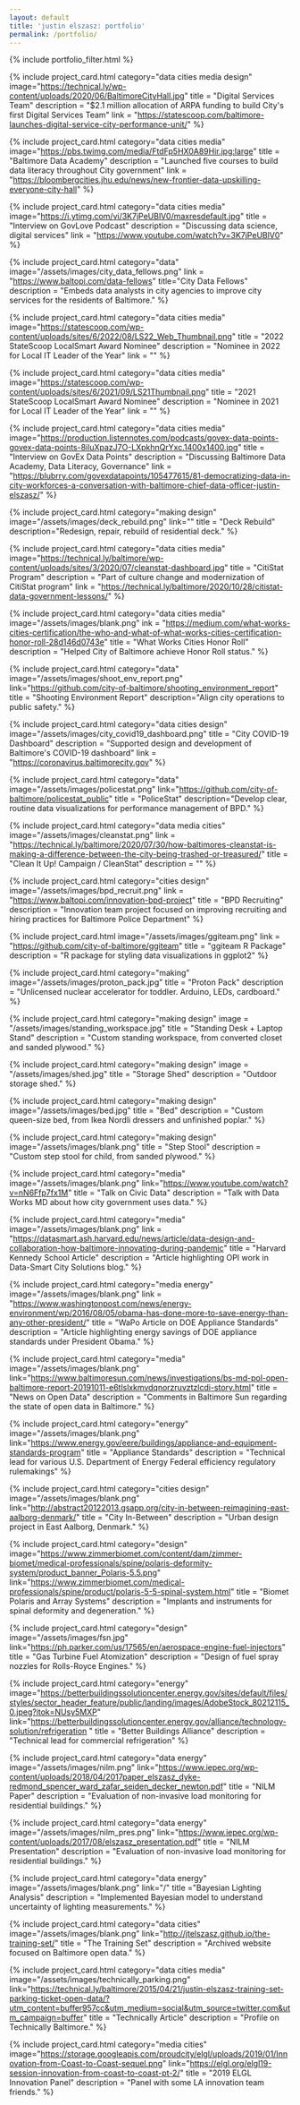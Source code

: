```yaml
---
layout: default
title: 'justin elszasz: portfolio'
permalink: /portfolio/
---
```


{% include portfolio_filter.html %}

{% include project_card.html category="data cities media design" image="https://technical.ly/wp-content/uploads/2020/06/BaltimoreCityHall.jpg" title = "Digital Services Team" description = "$2.1 million allocation of ARPA funding to build City's first Digital Services Team" link = "https://statescoop.com/baltimore-launches-digital-service-city-performance-unit/" %}

{% include project_card.html category="data cities media" image="https://pbs.twimg.com/media/FtdFp5HX0A89Hir.jpg:large" title = "Baltimore Data Academy" description = "Launched five courses to build data literacy throughout City government" link = "https://bloombergcities.jhu.edu/news/new-frontier-data-upskilling-everyone-city-hall" %}

{% include project_card.html category="data cities media" image="https://i.ytimg.com/vi/3K7jPeUBlV0/maxresdefault.jpg" title = "Interview on GovLove Podcast" description = "Discussing data science, digital services" link = "https://www.youtube.com/watch?v=3K7jPeUBlV0" %}

{% include project_card.html category="data" image="/assets/images/city_data_fellows.png" link = "https://www.baltopi.com/data-fellows" title="City Data Fellows" description = "Embeds data analysts in city agencies to improve city services for the residents of Baltimore." %}


{% include project_card.html category="data cities media" image="https://statescoop.com/wp-content/uploads/sites/6/2022/08/LS22_Web_Thumbnail.png" title = "2022 StateScoop LocalSmart Award Nominee" description = "Nominee in 2022 for Local IT Leader of the Year" link = "" %}


{% include project_card.html category="data cities media" image="https://statescoop.com/wp-content/uploads/sites/6/2021/09/LS21Thumbnail.png" title = "2021 StateScoop LocalSmart Award Nominee" description = "Nominee in 2021 for Local IT Leader of the Year" link = "" %}


{% include project_card.html category="data cities media" image="https://production.listennotes.com/podcasts/govex-data-points-govex-data-points-8iluXpazJ7O-LXpkhnQrYxc.1400x1400.jpg" title = "Interview on GovEx Data Points" description = "Discussing Baltimore Data Academy, Data Literacy, Governance" link = "https://blubrry.com/govexdatapoints/105477615/81-democratizing-data-in-city-workforces-a-conversation-with-baltimore-chief-data-officer-justin-elszasz/" %}

{% include project_card.html category="making design" image="/assets/images/deck_rebuild.png" link="" title = "Deck Rebuild" description="Redesign, repair, rebuild of residential deck." %}

{% include project_card.html category="data cities media" image="https://technical.ly/baltimore/wp-content/uploads/sites/3/2020/07/cleanstat-dashboard.jpg" title = "CitiStat Program" description = "Part of culture change and modernization of CitiStat program" link = "https://technical.ly/baltimore/2020/10/28/citistat-data-government-lessons/" %}


{% include project_card.html category="data cities media" image="/assets/images/blank.png" ink = "https://medium.com/what-works-cities-certification/the-who-and-what-of-what-works-cities-certification-honor-roll-28d146d0743e" title = "What Works Cities Honor Roll" description = "Helped City of Baltimore achieve Honor Roll status." %} 

{% include project_card.html category="data" image="/assets/images/shoot_env_report.png" link="https://github.com/city-of-baltimore/shooting_environment_report" title = "Shooting Environment Report" description="Align city operations to public safety." %}

{% include project_card.html category="data cities design" image="/assets/images/city_covid19_dashboard.png" title = "City COVID-19 Dashboard" description = "Supported design and development of Baltimore's COVID-19 dashboard" link = "https://coronavirus.baltimorecity.gov" %}

{% include project_card.html category="data" image="/assets/images/policestat.png" link="https://github.com/city-of-baltimore/policestat_public" title = "PoliceStat" description="Develop clear, routine data visualizations for performance management of BPD." %}

{% include project_card.html category="data media cities" image="/assets/images/cleanstat.png" link = "https://technical.ly/baltimore/2020/07/30/how-baltimores-cleanstat-is-making-a-difference-between-the-city-being-trashed-or-treasured/" title = "Clean It Up! Campaign / CleanStat"  description = "" %} 

{% include project_card.html category="cities design" image="/assets/images/bpd_recruit.png" link = "https://www.baltopi.com/innovation-bpd-project" title = "BPD Recruiting" description = "Innovation team project focused on improving recruiting and hiring practices for Baltimore Police Department" %} 

{% include project_card.html image="/assets/images/ggiteam.png" link = "https://github.com/city-of-baltimore/ggiteam" title = "ggiteam R Package" description = "R package for styling data visualizations in ggplot2" %}

{% include project_card.html category="making" image="/assets/images/proton_pack.jpg"  title = "Proton Pack" description = "Unlicensed nuclear accelerator for toddler. Arduino, LEDs, cardboard." %} 

{% include project_card.html category="making design" image = "/assets/images/standing_workspace.jpg" title = "Standing Desk + Laptop Stand" description = "Custom standing workspace, from converted closet and sanded plywood." %} 

{% include project_card.html category="making design" image = "/assets/images/shed.jpg" title = "Storage Shed" description = "Outdoor storage shed." %} 

{% include project_card.html category="making design" image="/assets/images/bed.jpg"  title = "Bed"  description = "Custom queen-size bed, from Ikea Nordli dressers and unfinished poplar." %} 

{% include project_card.html category="making design" image="/assets/images/blank.png" title = "Step Stool" description = "Custom step stool for child, from sanded plywood." %} 

{% include project_card.html category="media" image="/assets/images/blank.png" link="https://www.youtube.com/watch?v=nN6Ffp7fx1M" title = "Talk on Civic Data"  description = "Talk with Data Works MD about how city government uses data." %} 

{% include project_card.html category="media" image="/assets/images/blank.png" link = "https://datasmart.ash.harvard.edu/news/article/data-design-and-collaboration-how-baltimore-innovating-during-pandemic"
 title = "Harvard Kennedy School Article" description = "Article highlighting OPI work in Data-Smart City Solutions blog." %} 

{% include project_card.html category="media energy" image="/assets/images/blank.png" link = "https://www.washingtonpost.com/news/energy-environment/wp/2016/08/05/obama-has-done-more-to-save-energy-than-any-other-president/"
 title = "WaPo Article on DOE Appliance Standards" description = "Article highlighting energy savings of DOE appliance standards under President Obama." %} 


{% include project_card.html category="media" image="/assets/images/blank.png" link="https://www.baltimoresun.com/news/investigations/bs-md-pol-open-baltimore-report-20191011-e6tlslxkmvdqnorzruvztzlcdi-story.html" title = "News on Open Data"  description = "Comments in Baltimore Sun regarding the state of open data in Baltimore." %} 

{% include project_card.html category="energy" image="/assets/images/blank.png" link="https://www.energy.gov/eere/buildings/appliance-and-equipment-standards-program" title = "Appliance Standards"  description = "Technical lead for various U.S. Department of Energy Federal efficiency regulatory rulemakings" %} 

{% include project_card.html category="cities design" image="/assets/images/blank.png" link="http://abstract20122013.gsapp.org/city-in-between-reimagining-east-aalborg-denmark/" title = "City In-Between" description = "Urban design project in East Aalborg, Denmark." %}

{% include project_card.html category="design" image="https://www.zimmerbiomet.com/content/dam/zimmer-biomet/medical-professionals/spine/polaris-deformity-system/product_banner_Polaris-5.5.png" link="https://www.zimmerbiomet.com/medical-professionals/spine/product/polaris-5-5-spinal-system.html" title = "Biomet Polaris and Array Systems"  description = "Implants and instruments for spinal deformity and degeneration." %}

{% include project_card.html category="design" image="/assets/images/fsn.jpg" link="https://ph.parker.com/us/17565/en/aerospace-engine-fuel-injectors" title = "Gas Turbine Fuel Atomization"  description = "Design of fuel spray nozzles for Rolls-Royce Engines." %}

{% include project_card.html category="energy" image="https://betterbuildingssolutioncenter.energy.gov/sites/default/files/styles/sector_header_feature/public/landing/images/AdobeStock_80212115_0.jpeg?itok=NUsy5MXP" link="https://betterbuildingssolutioncenter.energy.gov/alliance/technology-solution/refrigeration
" title = "Better Buildings Alliance"  description = "Technical lead for commercial refrigeration" %} 

{% include project_card.html category="data energy" image="/assets/images/nilm.png" link="https://www.iepec.org/wp-content/uploads/2018/04/2017paper_elszasz_dyke-redmond_spencer_ward_zafar_seiden_decker_newton.pdf" title = "NILM Paper"  description = "Evaluation of non-invasive load monitoring for residential buildings." %} 

{% include project_card.html category="data energy" image="/assets/images/nilm_pres.png" link="https://www.iepec.org/wp-content/uploads/2017/08/elszasz_presentation.pdf" title = "NILM Presentation"  description = "Evaluation of non-invasive load monitoring for residential buildings." %} 

{% include project_card.html category="data energy" image="/assets/images/blank.png" link="/" title ="Bayesian Lighting Analysis"  description = "Implemented Bayesian model to understand uncertainty of lighting measurements." %} 

{% include project_card.html category="data cities" image="/assets/images/blank.png" link="http://jtelszasz.github.io/the-training-set/" title = "The Training Set"  description = "Archived website focused on Baltimore open data." %} 

{% include project_card.html category="data cities media" image="/assets/images/technically_parking.png" link="https://technical.ly/baltimore/2015/04/21/justin-elszasz-training-set-parking-ticket-open-data/?utm_content=buffer957cc&utm_medium=social&utm_source=twitter.com&utm_campaign=buffer" title = "Technically Article"  description = "Profile on Technically Baltimore." %} 


{% include project_card.html category="media cities" image="https://storage.googleapis.com/proudcity/elgl/uploads/2019/01/Innovation-from-Coast-to-Coast-sequel.png" link="https://elgl.org/elgl19-session-innovation-from-coast-to-coast-pt-2/" title = "2019 ELGL Innovation Panel"  description = "Panel with some LA innovation team friends." %} 



